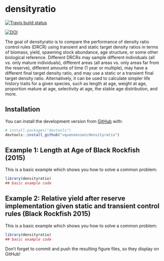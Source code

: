 
<!-- README.md is generated from README.Rmd. Please edit that file -->

# densityratio

<!-- badges: start -->

[![Travis build
status](https://travis-ci.org/vquennessen/densityratio.svg?branch=master)](https://travis-ci.org/vquennessen/densityratio)

[![DOI](https://zenodo.org/badge/233111500.svg)](https://zenodo.org/badge/latestdoi/233111500)

<!-- badges: end -->

The goal of densityratio is to compare the performance of density ratio control rules (DRCR) using transient and static target density ratios in terms of biomass, yield, spawning stock abundance, age structure, or some other 
biological reference. Different DRCRs may sample different individuals (all vs. only mature individuals), different areas (all areas vs. only areas far from the reserve), different amounts of time (1 year or multiple), may have a different final target density ratio, and may use a static or a transient final target density ratio. Alternatively, it can be used to calculate simpler life history traits for a given species, such as length at age, weight at age, proportion mature at age, selectivity at age, the stable age distribution, and more.

## Installation

You can install the development version from
[GitHub](https://github.com/) with:

``` r
# install.packages("devtools")
devtools::install_github("vquennessen/densityratio")
```

## Example 1: Length at Age of Black Rockfish (2015)

This is a basic example which shows you how to solve a common problem:

``` r
library(densityratio)
## basic example code
```

## Example 2: Relative yield after reserve implementation given static and transient control rules (Black Rockfish 2015)

This is a basic example which shows you how to solve a common problem:

``` r
library(densityratio)
## basic example code
```

Don’t forget to commit and push the resulting figure files, so they
display on GitHub\!
